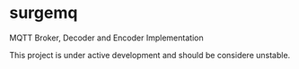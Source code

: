 surgemq
=======

MQTT Broker, Decoder and Encoder Implementation

This project is under active development and should be considere unstable.
